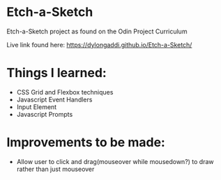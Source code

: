 # Etch-a-Sketch
Etch-a-Sketch project as found on the Odin Project Curriculum

Live link found here: https://dylongaddi.github.io/Etch-a-Sketch/

# Things I learned:
- CSS Grid and Flexbox techniques
- Javascript Event Handlers
- Input Element
- Javascript Prompts 



# Improvements to be made:
- Allow user to click and drag(mouseover while mousedown?) to draw rather than just mouseover
